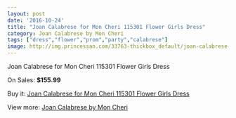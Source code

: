 ```yaml
---
layout: post
date: '2016-10-24'
title: "Joan Calabrese for Mon Cheri 115301 Flower Girls Dress"
category: Joan Calabrese by Mon Cheri
tags: ["dress","flower","prom","party","calabrese"]
image: http://img.princessan.com/33763-thickbox_default/joan-calabrese-for-mon-cheri-115301-flower-girls-dress.jpg
---
```

Joan Calabrese for Mon Cheri 115301 Flower Girls Dress

On Sales: **$155.99**
<a href="https://www.princessan.com/en/15731-joan-calabrese-for-mon-cheri-115301-flower-girls-dress.html"><amp-img layout="responsive" width="600" height="600" src="//img.princessan.com/33763-thickbox_default/joan-calabrese-for-mon-cheri-115301-flower-girls-dress.jpg" alt="Joan Calabrese for Mon Cheri 115301 Flower Girls Dress 0" /></a>
<a href="https://www.princessan.com/en/15731-joan-calabrese-for-mon-cheri-115301-flower-girls-dress.html"><amp-img layout="responsive" width="600" height="600" src="//img.princessan.com/33764-thickbox_default/joan-calabrese-for-mon-cheri-115301-flower-girls-dress.jpg" alt="Joan Calabrese for Mon Cheri 115301 Flower Girls Dress 1" /></a>
<a href="https://www.princessan.com/en/15731-joan-calabrese-for-mon-cheri-115301-flower-girls-dress.html"><amp-img layout="responsive" width="600" height="600" src="//img.princessan.com/33765-thickbox_default/joan-calabrese-for-mon-cheri-115301-flower-girls-dress.jpg" alt="Joan Calabrese for Mon Cheri 115301 Flower Girls Dress 2" /></a>

Buy it: [Joan Calabrese for Mon Cheri 115301 Flower Girls Dress](https://www.princessan.com/en/15731-joan-calabrese-for-mon-cheri-115301-flower-girls-dress.html "Joan Calabrese for Mon Cheri 115301 Flower Girls Dress")

View more: [Joan Calabrese by Mon Cheri](https://www.princessan.com/en/118- "Joan Calabrese by Mon Cheri")